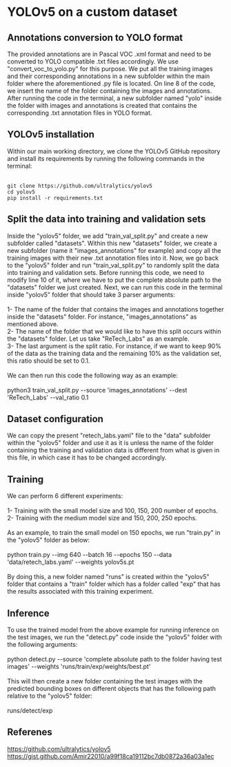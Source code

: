 # YOLOv5 on a custom dataset

## Annotations conversion to YOLO format
The provided annotations are in Pascal VOC .xml format and need to be converted to YOLO compatible .txt files accordingly. We use "convert_voc_to_yolo.py" for this purpose. We put all the training images and their corresponding annotations in a new subfolder within the main folder where the aforementioned .py file is located. On line 8 of the code, we insert the name of the folder containing the images and annotations. After running the code in the terminal, a new subfolder named "yolo" inside the folder with images and annotations is created that contains the corresponding .txt annotation files in YOLO format. <br>

## YOLOv5 installation
Within our main working directory, we clone the YOLOv5 GitHub repository and install its requirements by running the following commands in the terminal: <br><br>
```
git clone https://github.com/ultralytics/yolov5  
cd yolov5 
pip install -r requirements.txt 
```

## Split the data into training and validation sets
Inside the "yolov5" folder, we add "train_val_split.py" and create a new subfolder called "datasets". Within this new "datasets" folder, we create a new subfolder (name it "images_annotations" for example) and copy all the training images with their new .txt annotation files into it. Now, we go back to the "yolov5" folder and run "train_val_split.py" to randomly split the data into training and validation sets. Before running this code, we need to modify line 10 of it, where we have to put the complete absolute path to the "datasets" folder we just created. Next, we can run this code in the terminal inside "yolov5" folder that should take 3 parser arguments: <br><br>
1- The name of the folder that contains the images and annotations together inside the "datasets" folder. For instance, "images_annotations" as mentioned above. <br>
2- The name of the folder that we would like to have this split occurs within the "datasets" folder. Let us take "ReTech_Labs" as an example. <br>
3- The last argument is the split ratio. For instance, if we want to keep 90% of the data as the training data and the remaining 10% as the validation set, this ratio should be set to 0.1. <br><br>
We can then run this code the following way as an example: <br><br>
python3 train_val_split.py --source 'images_annotations' --dest 'ReTech_Labs' --val_ratio 0.1

## Dataset configuration
We can copy the present "retech_labs.yaml" file to the "data" subfolder within the "yolov5" folder and use it as it is unless the name of the folder containing the training and validation data is different from what is given in this file, in which case it has to be changed accordingly.

## Training
We can perform 6 different experiments: <br><br>
1- Training with the small model size and 100, 150, 200 number of epochs. <br>
2- Training with the medium model size and 150, 200, 250 epochs. <br><br>
As an example, to train the small model on 150 epochs, we run "train.py" in the "yolov5" folder as below: <br><br>
python train.py --img 640 --batch 16 --epochs 150 --data 'data/retech_labs.yaml' --weights yolov5s.pt <br><br>
By doing this, a new folder named "runs" is created within the "yolov5" folder that contains a "train" folder which has a folder called "exp" that has the results associated with this training experiment.

## Inference
To use the trained model from the above example for running inference on the test images, we run the "detect.py" code inside the "yolov5" folder with the following arguments: <br><br>
python detect.py --source 'complete absolute path to the folder having test images' --weights 'runs/train/exp/weights/best.pt' <br><br>
This will then create a new folder containing the test images with the predicted bounding boxes on different objects that has the following path relative to the "yolov5" folder: <br><br>
 runs/detect/exp

## Referenes
https://github.com/ultralytics/yolov5 <br>
https://gist.github.com/Amir22010/a99f18ca19112bc7db0872a36a03a1ec
